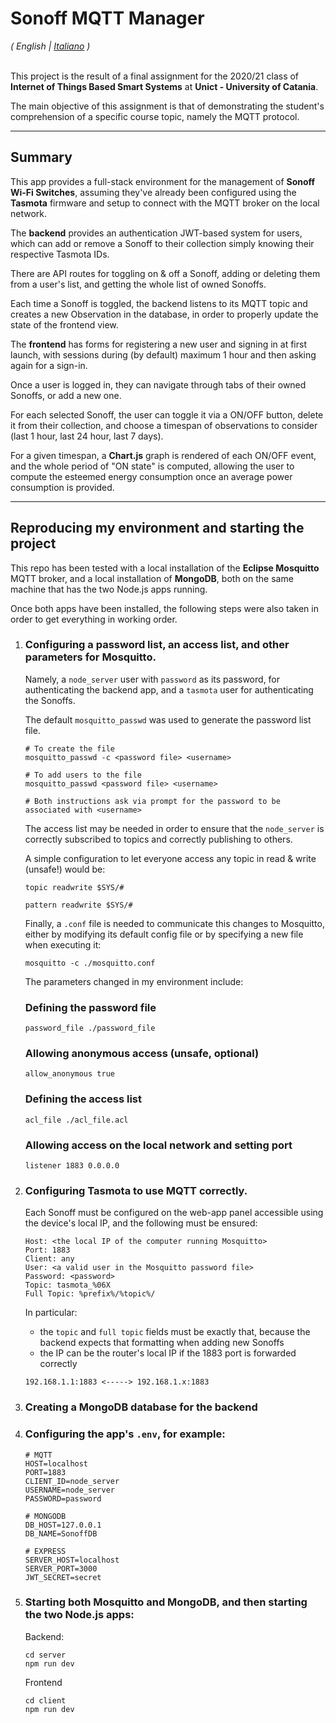 # Sonoff MQTT Manager
<i>( English | <a href="/LEGGIMI.md">Italiano</a> )</i>
<br/><br/>

This project is the result of a final assignment for the 2020/21 class of **Internet of Things Based Smart Systems** at **Unict - University of Catania**.

The main objective of this assignment is that of demonstrating the student's comprehension of a specific course topic, namely the MQTT protocol.

---

## Summary

This app provides a full-stack environment for the management of **Sonoff Wi-Fi Switches**, assuming they've already been configured using the **Tasmota** firmware and setup to connect with the MQTT broker on the local network.

The **backend** provides an authentication JWT-based system for users, which can add or remove a Sonoff to their collection simply knowing their respective Tasmota IDs.

There are API routes for toggling on & off a Sonoff, adding or deleting them from a user's list, and getting the whole list of owned Sonoffs.

Each time a Sonoff is toggled, the backend listens to its MQTT topic and creates a new Observation in the database, in order to properly update the state of the frontend view.

The **frontend** has forms for registering a new user and signing in at first launch, with sessions during (by default) maximum 1 hour and then asking again for a sign-in.

Once a user is logged in, they can navigate through tabs of their owned Sonoffs, or add a new one.

For each selected Sonoff, the user can toggle it via a ON/OFF button, delete it from their collection, and choose a timespan of observations to consider (last 1 hour, last 24 hour, last 7 days).

For a given timespan, a **Chart.js** graph is rendered of each ON/OFF event, and the whole period of "ON state" is computed, allowing the user to compute the esteemed energy consumption once an average power consumption is provided.

---

## Reproducing my environment and starting the project

This repo has been tested with a local installation of the **Eclipse Mosquitto** MQTT broker, and a local installation of **MongoDB**, both on the same machine that has the two Node.js apps running.

Once both apps have been installed, the following steps were also taken in order to get everything in working order.

1. ### Configuring a **password list**, an **access list**, and other parameters for Mosquitto.

    Namely, a `node_server` user with `password` as its password, for authenticating the backend app, and a `tasmota` user for authenticating the Sonoffs.

    The default `mosquitto_passwd` was used to generate the password list file.
    ```
    # To create the file
    mosquitto_passwd -c <password file> <username>

    # To add users to the file
    mosquitto_passwd <password file> <username>

    # Both instructions ask via prompt for the password to be associated with <username>
    ```

    The access list may be needed in order to ensure that the `node_server` is correctly subscribed to topics and correctly publishing to others.

    A simple configuration to let everyone access any topic in read & write (unsafe!) would be:
    ```
    topic readwrite $SYS/#

    pattern readwrite $SYS/#
    ```

    Finally, a `.conf` file is needed to communicate this changes to Mosquitto, either by modifying its default config file or by specifying a new file when executing it:
    ```
    mosquitto -c ./mosquitto.conf
    ```

    The parameters changed in my environment include:

    ### Defining the password file
    ```
    password_file ./password_file
    ```

    ### Allowing anonymous access (unsafe, optional)
    ```
    allow_anonymous true
    ```

    ### Defining the access list
    ```
    acl_file ./acl_file.acl
    ```

    ### Allowing access on the local network and setting port
    ```
    listener 1883 0.0.0.0
    ```

2. ### Configuring Tasmota to use MQTT correctly.

    Each Sonoff must be configured on the web-app panel accessible using the device's local IP, and the following must be ensured:
    ```
    Host: <the local IP of the computer running Mosquitto>
    Port: 1883
    Client: any
    User: <a valid user in the Mosquitto password file>
    Password: <password>
    Topic: tasmota_%06X
    Full Topic: %prefix%/%topic%/
    ```

    In particular:
    - the `topic` and `full topic` fields must be exactly that, because the backend expects that formatting when adding new Sonoffs
    - the IP can be the router's local IP if the 1883 port is forwarded correctly
    ```
    192.168.1.1:1883 <-----> 192.168.1.x:1883
    ```

3. ### Creating a MongoDB database for the backend

4. ### Configuring the app's `.env`, for example:

    ```
    # MQTT
    HOST=localhost
    PORT=1883
    CLIENT_ID=node_server
    USERNAME=node_server
    PASSWORD=password

    # MONGODB
    DB_HOST=127.0.0.1
    DB_NAME=SonoffDB

    # EXPRESS
    SERVER_HOST=localhost
    SERVER_PORT=3000
    JWT_SECRET=secret
    ```
5. ### Starting both Mosquitto and MongoDB, and then starting the two Node.js apps:

    Backend:

    ```
    cd server
    npm run dev
    ```

    Frontend

    ```
    cd client
    npm run dev
    ```
